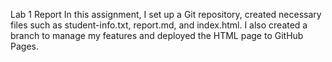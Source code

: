 Lab 1 Report
In this assignment, I set up a Git repository, created necessary files such as student-info.txt, report.md, and index.html. I also created a branch to manage my features and deployed the HTML page to GitHub Pages.
